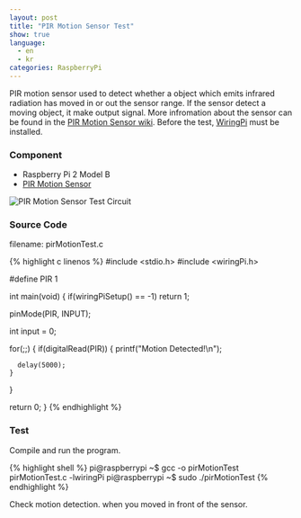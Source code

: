 ```yaml
---
layout: post
title: "PIR Motion Sensor Test"
show: true
language:
  - en
  - kr
categories: RaspberryPi
---
```

PIR motion sensor used to detect whether a object which emits infrared radiation has moved in or out the sensor range. If the sensor detect a moving object, it make output signal. More infromation about the sensor can be found in the [PIR Motion Sensor wiki](https://www.dfrobot.com/wiki/index.php/PIR_Motion_Sensor_V1.0_SKU:SEN0171). Before the test, [WiringPi]({{site.url}}/raspberrypi/2016/05/20/wiringPi-installation-en.html) must be installed.

### Component

* Raspberry Pi 2 Model B
* [PIR Motion Sensor](https://www.dfrobot.com/wiki/index.php/PIR_Motion_Sensor_V1.0_SKU:SEN0171)
 
![PIR Motion Sensor Test Circuit]({{site.url}}/images/rpi_pir_motion_test.png)

### Source Code

filename: pirMotionTest.c

{% highlight c linenos %}
#include <stdio.h>
#include <wiringPi.h>

#define PIR 1

int main(void)
{
  if(wiringPiSetup() == -1)
    return 1;

  pinMode(PIR, INPUT);

  int input = 0;

  for(;;)
  {
    if(digitalRead(PIR))
    {
      printf("Motion Detected!\n");

      delay(5000);
    }
  }

  return 0;
}
{% endhighlight %}

### Test

Compile and run the program.

{% highlight shell %}
pi@raspberrypi ~$ gcc -o pirMotionTest pirMotionTest.c -lwiringPi
pi@raspberrypi ~$ sudo ./pirMotionTest
{% endhighlight %}

Check motion detection. when you moved in front of the sensor.
